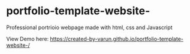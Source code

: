 # portfolio-template-website-
Professional portrioio webpage made with html, css and Javascript 

View Demo here: https://created-by-varun.github.io/portfolio-template-website-/
